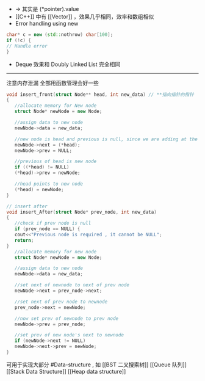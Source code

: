 - -> 其实是 (\*pointer).value
- [[C++]] 中有 [[Vector]] ，效果几乎相同，效率和数组相似
- Error handling using new
```cpp
char* c = new (std::nothrow) char[100];
if (!c) {
// Handle error
}
```
- Deque 效果和 Doubly Linked List 完全相同
---
注意内存泄漏
全部用函数管理会好一些

```cpp
void insert_front(struct Node** head, int new_data) // **指向指针的指针
{
   //allocate memory for New node
   struct Node* newNode = new Node;

   //assign data to new node
   newNode->data = new_data;

   //new node is head and previous is null, since we are adding at the front
   newNode->next = (*head);
   newNode->prev = NULL;

   //previous of head is new node
   if ((*head) != NULL)
   (*head)->prev = newNode;

   //head points to new node
   (*head) = newNode;
}

// insert after
void insert_After(struct Node* prev_node, int new_data)
{
   //check if prev node is null
   if (prev_node == NULL) {
   cout<<"Previous node is required , it cannot be NULL";
   return;
}
   //allocate memory for new node
   struct Node* newNode = new Node;

   //assign data to new node
   newNode->data = new_data;

   //set next of newnode to next of prev node
   newNode->next = prev_node->next;

   //set next of prev node to newnode
   prev_node->next = newNode;

   //now set prev of newnode to prev node
   newNode->prev = prev_node;

   //set prev of new node's next to newnode
   if (newNode->next != NULL)
   newNode->next->prev = newNode;
}
```

可用于实现大部分 #Data-structure , 如 [[BST 二叉搜索树]] [[Queue 队列]] [[Stack Data Structure]] [[Heap data structure]]

